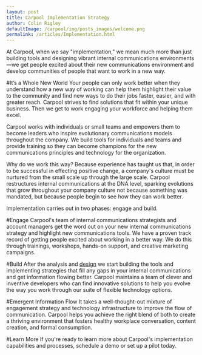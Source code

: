 ```yaml
---
layout: post
title: Carpool Implementation Strategy
author: Colin Rigley
defaultImage: /carpool/img/posts_images/welcome.png
permalink: /articles/Implementation.html
---
```

At Carpool, when we say "implementation," we mean much more than just building tools and designing vibrant internal communications environments—we get people excited about their new communications environment and develop communities of people that want to work in a new way.

#It’s a Whole New World
Your people can only work better when they understand how a new way of working can help them highlight their value to the community and find new ways to do their jobs faster, easier, and with greater reach. Carpool strives to find solutions that fit within your unique business. Then we get to work engaging your workforce and helping them excel.  
     
Carpool works with individuals or small teams and empowers them to become leaders who inspire evolutionary communications models throughout the company. We build tools for individuals and teams and provide training so they can become champions for the new communications principles and technology for the organization.
 
Why do we work this way? Because experience has taught us that, in order to be successful in effecting positive change, a company's culture must be nurtured from the small scale up through the large scale. Carpool restructures internal communications at the DNA level, sparking evolutions that grow throughout your company culture not because something was mandated, but because people begin to see how they can work better.
 
Implementation carries out in two phases: engage and build.

#Engage
Carpool's team of internal communications strategists and account managers get the word out on your new internal communications strategy and highlight new communications tools. We have a proven track record of getting people excited about working in a better way. We do this through trainings, workshops, hands-on support, and creative marketing campaigns.

#Build
After the analysis and [design](/articles/Environment-Design.html "Environment Design") we start building the tools and implementing strategies that fill any gaps in your internal communications and get information flowing better. Carpool maintains a team of clever and inventive developers who can find innovative solutions to help you evolve the way you work through our suite of flexible technology options.
 
#Emergent Information Flow
It takes a well-thought-out mixture of engagement strategy and technology infrastructure to improve the flow of communication. Carpool helps you achieve the right blend of both to create a thriving environment that fosters healthy workplace conversation, content creation, and formal consumption.
 
#Learn More
If you're ready to learn more about Carpool's implementation capabilities and processes, schedule a demo or set up a pilot today.